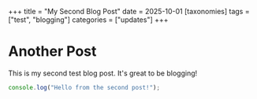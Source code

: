 +++
title = "My Second Blog Post"
date = 2025-10-01
[taxonomies]
tags = ["test", "blogging"]
categories = ["updates"]
+++
# Another Post
This is my second test blog post. It's great to be blogging!

```javascript
console.log("Hello from the second post!");
```